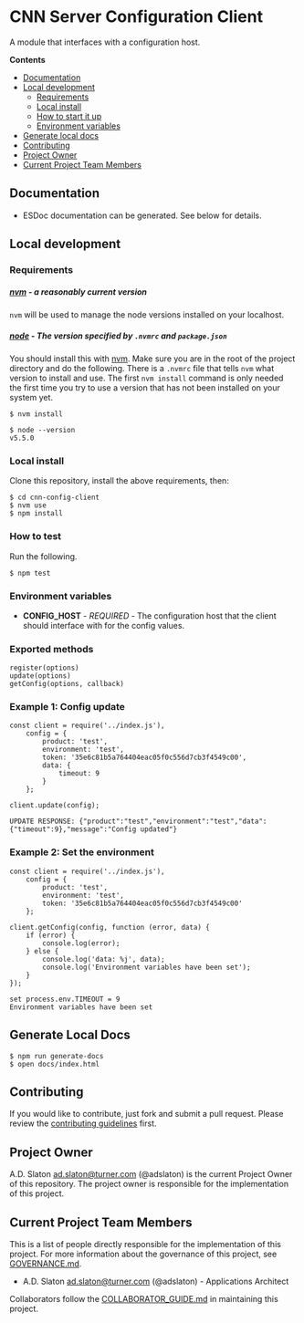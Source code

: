 # CNN Server Configuration Client

A module that interfaces with a configuration host.

**Contents**

- [Documentation](#documentation)
- [Local development](#local-development)
  - [Requirements](#requirements)
  - [Local install](#local-install)
  - [How to start it up](#how-to-start-it-up)
  - [Environment variables](#environment-variables)
- [Generate local docs](#generate-local-docs)
- [Contributing](#contributing)
- [Project Owner](#project-owner)
- [Current Project Team Members](#current-project-team-members)



## Documentation

- ESDoc documentation can be generated.  See below for details.


## Local development


### Requirements


##### [nvm][nvm] - a reasonably current version

`nvm` will be used to manage the node versions installed on your
localhost.


##### [node](https://nodejs.org) - The version specified by `.nvmrc` and `package.json`

You should install this with [nvm][nvm]. Make sure you are in the root of the
project directory and do the following.  There is a `.nvmrc` file that tells
`nvm` what version to install and use.  The first `nvm install` command is only
needed the first time you try to use a version that has not been installed on
your system yet.

```shell
$ nvm install

$ node --version
v5.5.0
```


### Local install

Clone this repository, install the above requirements, then:

```shell
$ cd cnn-config-client
$ nvm use
$ npm install
```


### How to test

Run the following.

```shell
$ npm test
```

### Environment variables

- **CONFIG_HOST** - _REQUIRED_ - The configuration host that the client should
  interface with for the config values.

### Exported methods
```
register(options)
update(options)
getConfig(options, callback)
```

### Example 1: Config update

```
const client = require('../index.js'),
    config = {
        product: 'test',
        environment: 'test',
        token: '35e6c81b5a764404eac05f0c556d7cb3f4549c00',
        data: {
            timeout: 9
        }
    };

client.update(config);
```

```
UPDATE RESPONSE: {"product":"test","environment":"test","data":{"timeout":9},"message":"Config updated"}
```

### Example 2: Set the environment

```
const client = require('../index.js'),
    config = {
        product: 'test',
        environment: 'test',
        token: '35e6c81b5a764404eac05f0c556d7cb3f4549c00'
    };

client.getConfig(config, function (error, data) {
    if (error) {
        console.log(error);
    } else {
        console.log('data: %j', data);
        console.log('Environment variables have been set');   
    }
});
```

```
set process.env.TIMEOUT = 9
Environment variables have been set
```


## Generate Local Docs

```shell
$ npm run generate-docs
$ open docs/index.html
```


## Contributing

If you would like to contribute, just fork and submit a pull request.  Please
review the [contributing guidelines](./CONTRIBUTING.md) first.


## Project Owner

A.D. Slaton <ad.slaton@turner.com> (@adslaton) is the current Project Owner
of this repository.  The project owner is responsible for the implementation of
this project.


## Current Project Team Members

This is a list of people directly responsible for the implementation of this
project.  For more information about the governance of this project, see
[GOVERNANCE.md](./GOVERNANCE.md).

- A.D. Slaton <ad.slaton@turner.com> (@adslaton) - Applications Architect

Collaborators follow the [COLLABORATOR_GUIDE.md](./COLLABORATOR_GUIDE.md) in
maintaining this project.




[nvm]: https://github.com/creationix/nvm
